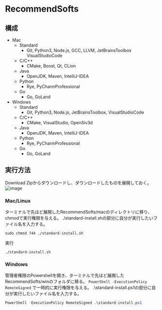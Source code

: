 # RecommendSofts

## 構成
- Mac
  - Standard
    - Git, Python3, Node.js, GCC, LLVM, JetBrainsToolbox VisualStudioCode
  - C/C++
    - CMake, Boost, Qt, CLion
  - Java
    - OpenJDK, Maven, IntelliJ-IDEA
  - Python
    - Rye, PyCharmProfessional
  - Go
    - Go, GoLand
- Windows
  - Standard
    - Git, Python3, Node.js, JetBrainsToolbox, VisualStudioCode
  - C/C++
    - CMake, VisualStudio, OpenSiv3d
  - Java
    - OpenJDK, Maven, IntelliJ-IDEA
  - Python
    - Rye, PyCharmProfessional
  - Go
    - Go, GoLand
   
## 実行方法
Download Zipからダウンロードし、ダウンロードしたものを展開しておく。
![image](https://github.com/KU-PG-CIRCLE/RecommendSofts/assets/84917475/d68093d4-37b5-4aff-b247-2bb5f129c0d5)
### Mac/Linux
ターミナルで先ほど展開したRecommendSofts/macのディレクトリに移り、chmodで実行権限を与える。 ./standard-install.shの部分に自分が実行したいファイル名を入力する。
```shell
sudo chmod 744 ./standard-install.sh
```
実行
```
./standard-install.sh
```
### Windows
管理者権限のPowershellを開き、ターミナルで先ほど展開したRecommendSofts/winのフォルダに移る。 
`PowerShell -ExecutionPolicy RemoteSigned`
で一時的に実行権限を与える。 .\standard-install.ps1の部分に自分が実行したいファイル名を入力する。
```powershell
PowerShell -ExecutionPolicy RemoteSigned .\standard-install.ps1
```
